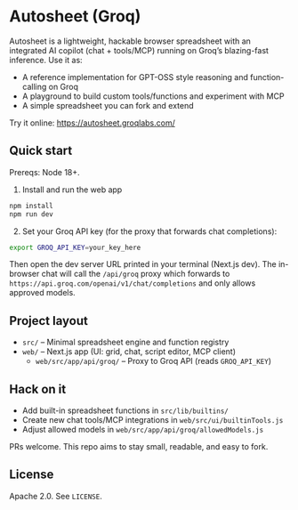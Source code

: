 # Autosheet (Groq)

Autosheet is a lightweight, hackable browser spreadsheet with an integrated AI copilot (chat + tools/MCP) running on Groq’s blazing-fast inference. Use it as:

- A reference implementation for GPT-OSS style reasoning and function-calling on Groq
- A playground to build custom tools/functions and experiment with MCP
- A simple spreadsheet you can fork and extend

Try it online: https://autosheet.groqlabs.com/

## Quick start

Prereqs: Node 18+.

1) Install and run the web app

```bash
npm install
npm run dev
```

2) Set your Groq API key (for the proxy that forwards chat completions):

```bash
export GROQ_API_KEY=your_key_here
```

Then open the dev server URL printed in your terminal (Next.js dev). The in-browser chat will call the `/api/groq` proxy which forwards to `https://api.groq.com/openai/v1/chat/completions` and only allows approved models.

## Project layout

- `src/` – Minimal spreadsheet engine and function registry
- `web/` – Next.js app (UI: grid, chat, script editor, MCP client)
  - `web/src/app/api/groq/` – Proxy to Groq API (reads `GROQ_API_KEY`)

## Hack on it

- Add built-in spreadsheet functions in `src/lib/builtins/`
- Create new chat tools/MCP integrations in `web/src/ui/builtinTools.js`
- Adjust allowed models in `web/src/app/api/groq/allowedModels.js`

PRs welcome. This repo aims to stay small, readable, and easy to fork.

## License

Apache 2.0. See `LICENSE`.
